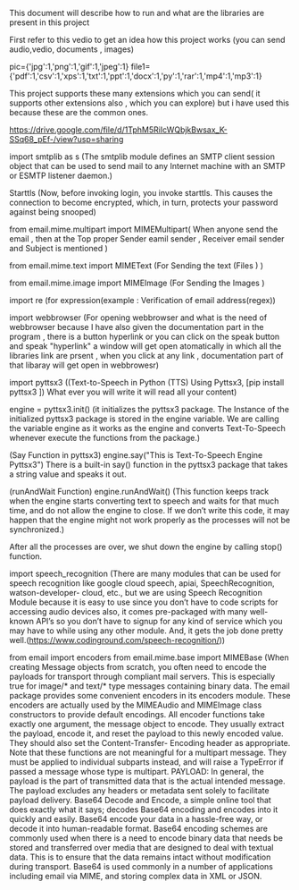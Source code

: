 This document will describe how to run and what are the libraries are present in this project

First refer to this vedio to get an idea how this project works (you can send audio,vedio, documents , images)

 pic={'jpg':1,'png':1,'gif':1,'jpeg':1}
 file1={'pdf':1,'csv':1,'xps':1,'txt':1,'ppt':1,'docx':1,'py':1,'rar':1,'mp4':1,'mp3':1}
 
 This project supports these many extensions which you can send( it supports other extensions also , which you can explore) but i have used this because these are the common ones.
 
https://drive.google.com/file/d/1TphM5RiIcWQbjkBwsax_K-SSq68_pEf-/view?usp=sharing
 

import smtplib  as s                       (The smtplib module defines an SMTP client session object that can be used to send mail to any Internet machine with an SMTP or ESMTP                                              listener daemon.)

Starttls                                   (Now, before invoking login, you invoke starttls. This causes the connection to become encrypted, which, in turn, protects your password                                            against being snooped)
 
from email.mime.multipart import MIMEMultipart( When anyone send the email , then at the Top proper Sender eamil sender , Receiver email sender and Subject is mentioned )

from email.mime.text import MIMEText     (For Sending the text (Files ) )

from email.mime.image import MIMEImage   (For Sending the Images  ) 

import re                                (for expression(example : Verification of email address(regex))

import webbrowser                        (For opening webbrowser and what is the need of webbrowser because I have also given the documentation part in the program , there is a                                              button hyperlink or you can click on the speak button and speak "hyperlink" a window will get open atomatically in which all the                                                    libraries link are prsent , when you click at any link , documentation part of that libaray will get open in webbrowesr)

import pyttsx3                           ((Text-to-Speech in Python (TTS) Using Pyttsx3, [pip install pyttsx3 ]) What ever you will write it will read  all your content)

engine = pyttsx3.init() (it  initializes the pyttsx3 package. The Instance of the initialized pyttsx3 package is stored in the engine variable. We are calling the variable engine as it works as the engine and converts Text-To-Speech whenever execute the functions from the package.)
                                           
(Say Function in pyttsx3)
engine.say("This is Text-To-Speech Engine Pyttsx3")
There is a built-in say() function in the pyttsx3 package that takes a string value and speaks it out.

(runAndWait Function)
 engine.runAndWait() (This function keeps track when the engine starts converting text to speech and waits for that much time, and do                                              not allow the engine to close. If we don’t write this code, it may happen that the engine might not work properly as the processes                                                will not be synchronized.)

After all the processes are over, we shut down the engine by calling stop() function.
                                           
                                           
                                           
 import speech_recognition             (There are many modules that can be used for speech recognition like google cloud speech, apiai, SpeechRecognition, watson-developer-                                            cloud, etc., but we are using Speech Recognition Module because it is easy to use since you don’t have to code scripts for accessing                                              audio devices also, it comes pre-packaged with many well-known API’s so you don’t have to signup for any kind of service which you                                                may have to while using any other module. And, it gets the job done pretty well.(https://www.codinground.com/speech-recognition/))
 
 from email import encoders
from email.mime.base import MIMEBase   (When creating Message objects from scratch, you often need to encode the payloads for transport through compliant mail servers. This is                                          especially true for image/* and text/* type messages containing binary data.
                                       The email package provides some convenient encoders in its encoders module. These encoders are actually used by the MIMEAudio and                                                MIMEImage class constructors to provide default encodings. All encoder functions take exactly one argument, the message object to encode.                                        They usually extract the payload, encode it, and reset the payload to this newly encoded value. They should also set the Content-Transfer-                                        Encoding header as appropriate.
                                       Note that these functions are not meaningful for a multipart message. They must be applied to individual subparts instead, and will raise                                        a TypeError if passed a message whose type is multipart.
                                       PAYLOAD: In general, the payload is the part of transmitted data that is the actual intended message. The payload excludes any headers or                                        metadata sent solely to facilitate payload delivery.
                                       Base64 Decode and Encode, a simple online tool that does exactly what it says; decodes Base64 encoding and encodes into it quickly and                                            easily. Base64 encode your data in a hassle-free way, or decode it into human-readable format.
                                       Base64 encoding schemes are commonly used when there is a need to encode binary data that needs be stored and transferred over media that                                        are designed to deal with textual data. This is to ensure that the data remains intact without modification during transport. Base64 is                                          used commonly in a number of applications including email via MIME, and storing complex data in XML or JSON.
                                       
                                           
                                           
                                           

